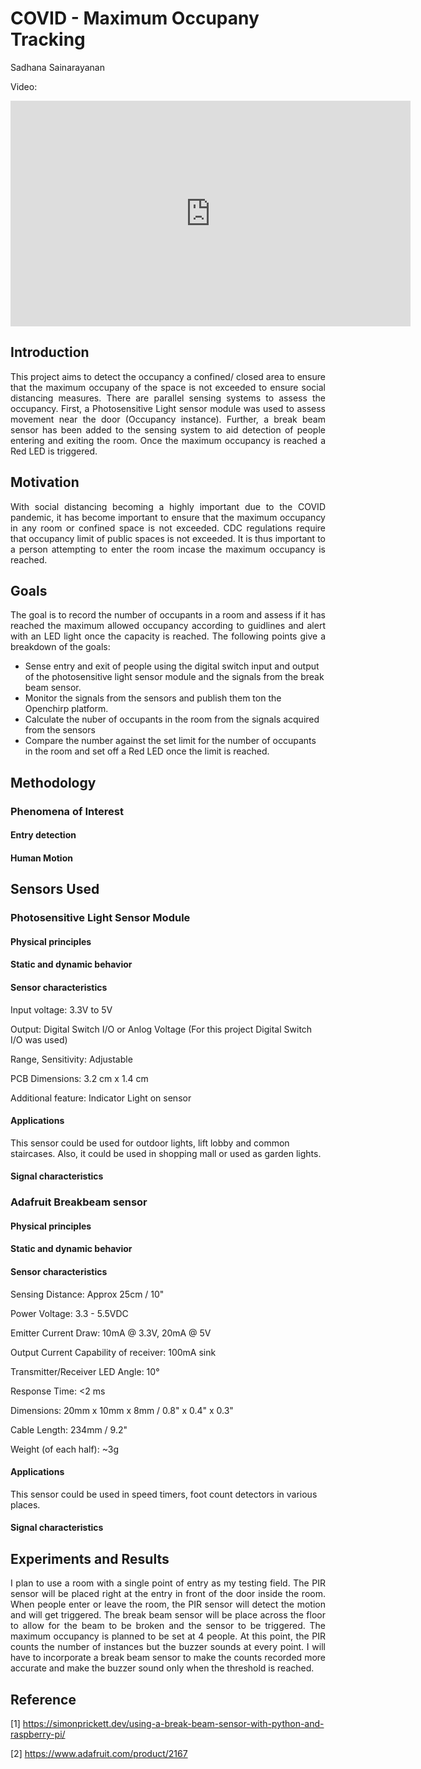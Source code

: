 # COVID - Maximum Occupany Tracking

Sadhana Sainarayanan

Video: 

<iframe src="https://player.vimeo.com/video/471266004" width="640" height="361" frameborder="0" allow="autoplay; fullscreen" allowfullscreen></iframe>

## Introduction
<p align = "justify">
This project aims to detect the occupancy a confined/ closed area to ensure that the maximum occupany of the space is not exceeded to ensure social distancing measures. There are parallel sensing systems to assess the occupancy. First, a Photosensitive Light sensor module was used to assess movement near the door (Occupancy instance). Further, a break beam sensor has been added to the sensing system to aid detection of people entering and exiting the room. Once the maximum occupancy is reached a Red LED is triggered. </p>

## Motivation
<p align = "justify">
With social distancing becoming a highly important due to the COVID pandemic, it has become important to ensure that the maximum occupancy in any room or confined space is not exceeded. CDC regulations require that occupancy limit of public spaces is not exceeded. It is thus important to a person attempting to enter the room incase the maximum occupancy is reached.</p>

## Goals
<p align = "justify">
The goal is to record the number of occupants in a room and assess if it has reached the maximum allowed occupancy according to guidlines and alert with an LED light once the capacity is reached. The following points give a breakdown of the goals:</p>
<ul>
<li> Sense entry and exit of people using the digital switch input and output of the photosensitive light sensor module and the signals from the break beam sensor. </li>
<li> Monitor the signals from the sensors and publish them ton the Openchirp platform. </li>
 <li> Calculate the nuber of occupants in the room from the signals acquired from the sensors</li>
 <li> Compare the number against the set limit for the number of occupants in the room and set off a Red LED once the limit is reached. </li> </ul>
 

## Methodology

### Phenomena of Interest



#### Entry detection


#### Human Motion

## Sensors Used

### Photosensitive Light Sensor Module

#### Physical principles


#### Static and dynamic behavior


#### Sensor characteristics

Input voltage: 3.3V to 5V

Output: Digital Switch I/O or Anlog Voltage (For this project Digital Switch I/O was used)

Range, Sensitivity: Adjustable

PCB Dimensions: 3.2 cm x 1.4 cm

Additional feature: Indicator Light on sensor


#### Applications

This sensor could be used for outdoor lights, lift lobby and common staircases. Also, it could be used in shopping mall or used as garden lights.

#### Signal characteristics


### Adafruit Breakbeam sensor 

#### Physical principles


#### Static and dynamic behavior


#### Sensor characteristics

Sensing Distance: Approx 25cm / 10"

Power Voltage: 3.3 - 5.5VDC

Emitter Current Draw: 10mA @ 3.3V, 20mA @ 5V

Output Current Capability of receiver: 100mA sink

Transmitter/Receiver LED Angle: 10°

Response Time: <2 ms

Dimensions: 20mm x 10mm x 8mm / 0.8" x 0.4" x 0.3"

Cable Length: 234mm / 9.2"

Weight (of each half): ~3g

#### Applications

This sensor could be used in speed timers, foot count detectors in various places.

#### Signal characteristics



## Experiments and Results
<p align = "justify">
I plan to use a room with a single point of entry as my testing field. The PIR sensor will be placed right at the entry in front of the door inside the room. When people enter or leave the room, the PIR sensor will detect the motion and will get triggered. The break beam sensor will be place across the floor to allow for the beam to be broken and the sensor to be triggered.
The maximum occupancy is planned to be set at 4 people. 
At this point, the PIR counts the number of instances but the buzzer sounds at every point.
I will have to incorporate a break beam sensor to make the counts recorded more accurate and make the buzzer sound only when the threshold is reached.</p>

## Reference

[1] https://simonprickett.dev/using-a-break-beam-sensor-with-python-and-raspberry-pi/

[2] https://www.adafruit.com/product/2167

